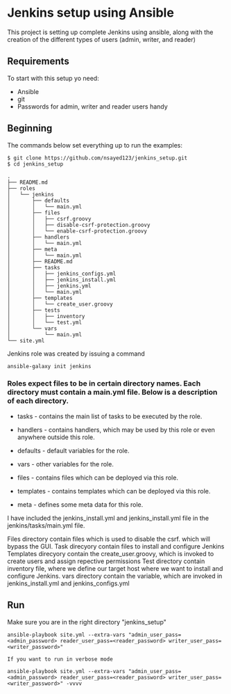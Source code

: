 # Jenkins setup using Ansible
This project is setting up complete Jenkins using ansible, along with the creation of the different types of users (admin, writer, and reader)  

## Requirements
To start with this setup yo need:
* Ansible
* git
* Passwords for admin, writer and reader users handy

## Beginning
The commands below set everything up to run the examples:
```
$ git clone https://github.com/nsayed123/jenkins_setup.git
$ cd jenkins_setup
```
```
.
├── README.md
├── roles
│   └── jenkins
│       ├── defaults
│       │   └── main.yml
│       ├── files
│       │   ├── csrf.groovy
│       │   ├── disable-csrf-protection.groovy
│       │   └── enable-csrf-protection.groovy
│       ├── handlers
│       │   └── main.yml
│       ├── meta
│       │   └── main.yml
│       ├── README.md
│       ├── tasks
│       │   ├── jenkins_configs.yml
│       │   ├── jenkins_install.yml
│       │   ├── jenkins.yml
│       │   └── main.yml
│       ├── templates
│       │   └── create_user.groovy
│       ├── tests
│       │   ├── inventory
│       │   └── test.yml
│       └── vars
│           └── main.yml
└── site.yml
```
Jenkins role was created by issuing a command
```
ansible-galaxy init jenkins
```
### Roles expect files to be in certain directory names. Each directory must contain a main.yml file. Below is a description of each directory.
* tasks - contains the main list of tasks to be executed by the role.

* handlers - contains handlers, which may be used by this role or even anywhere outside this role.

* defaults - default variables for the role.

* vars - other variables for the role.

* files - contains files which can be deployed via this role.

* templates - contains templates which can be deployed via this role.

* meta - defines some meta data for this role.

I have included the jenkins_install.yml and jenkins_install.yml file in the jenkins/tasks/main.yml file.

Files directory contain files which is used to disable the csrf. which will bypass the GUI.
Task direcyory contain files to install and configure Jenkins
Templates direcyory contain the create_user.groovy, which is invoked to create users and assign repective permissions
Test directory contain inventory file, where we define our target host where we want to install and configure Jenkins.
vars directory contain the variable, which are invoked in jenkins_install.yml and jenkins_configs.yml

## Run

Make sure you are in the right directory "jenkins_setup"
```
ansible-playbook site.yml --extra-vars "admin_user_pass=<admin_password> reader_user_pass=<reader_password> writer_user_pass=<writer_password>"

If you want to run in verbose mode

ansible-playbook site.yml --extra-vars "admin_user_pass=<admin_password> reader_user_pass=<reader_password> writer_user_pass=<writer_password>" -vvvv
```

